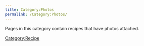 ```yaml
---
title: Category:Photos
permalink: /Category:Photos/
---
```


Pages in this category contain recipes that have photos attached.

[Category:Recipe](/Category:Recipe "wikilink")